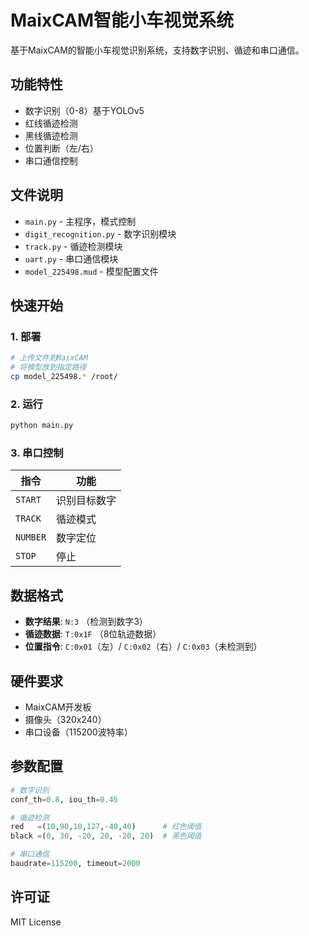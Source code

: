 # MaixCAM智能小车视觉系统

基于MaixCAM的智能小车视觉识别系统，支持数字识别、循迹和串口通信。

## 功能特性
- 数字识别（0-8）基于YOLOv5
- 红线循迹检测
- 黑线循迹检测
- 位置判断（左/右）
- 串口通信控制

## 文件说明
- `main.py` - 主程序，模式控制
- `digit_recognition.py` - 数字识别模块
- `track.py` - 循迹检测模块
- `uart.py` - 串口通信模块
- `model_225498.mud` - 模型配置文件

## 快速开始

### 1. 部署
```bash
# 上传文件到MaixCAM
# 将模型放到指定路径
cp model_225498.* /root/
```

### 2. 运行
```bash
python main.py
```

### 3. 串口控制
| 指令 | 功能 |
|------|------|
| `START` | 识别目标数字 |
| `TRACK` | 循迹模式 |
| `NUMBER` | 数字定位 |
| `STOP` | 停止 |

## 数据格式
- **数字结果**: `N:3` （检测到数字3）
- **循迹数据**: `T:0x1F` （8位轨迹数据）
- **位置指令**: `C:0x01`（左）/ `C:0x02`（右）/ `C:0x03`（未检测到）

## 硬件要求
- MaixCAM开发板
- 摄像头（320x240）
- 串口设备（115200波特率）

## 参数配置
```python
# 数字识别
conf_th=0.8, iou_th=0.45

# 循迹检测  
red   =(10,90,10,127,-40,40)      # 红色阈值
black =(0, 30, -20, 20, -20, 20)  # 黑色阈值 

# 串口通信
baudrate=115200, timeout=2000
```

## 许可证
MIT License
